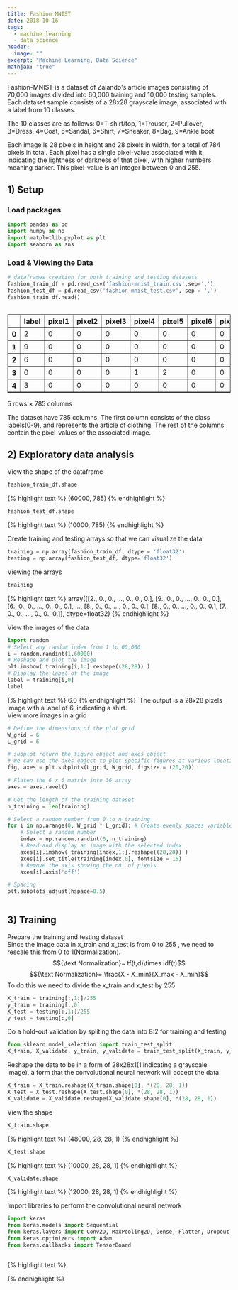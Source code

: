 ```yaml
---
title: Fashion MNIST
date: 2018-10-16
tags: 
  - machine learning
  - data science
header:
  image: ""
excerpt: "Machine Learning, Data Science"
mathjax: "true"
---
```

Fashion-MNIST is a dataset of Zalando's article images consisting of 70,000 images divided into 60,000 training and 10,000 testing samples.
Each dataset sample consists of a 28x28 grayscale image, associated with a label from 10 classes.

The 10 classes are as follows:
0=T-shirt/top, 1=Trouser, 2=Pullover, 3=Dress, 4=Coat, 5=Sandal, 6=Shirt, 7=Sneaker, 8=Bag, 9=Ankle boot

Each image is 28 pixels in height and 28 pixels in width, for a total of 784 pixels in total. Each pixel has a single pixel-value associated with it, indicating the lightness or darkness of that pixel, with higher numbers meaning darker. This pixel-value is an integer between 0 and 255. 
<img src="{{ site.url }}{{ site.baseurl }}/images/Fashion mnist/fashionmnist.jpg" alt="">

## 1) Setup
### Load packages
```python
import pandas as pd
import numpy as np
import matplotlib.pyplot as plt
import seaborn as sns
```
### Load & Viewing the Data
```python
# dataframes creation for both training and testing datasets 
fashion_train_df = pd.read_csv('fashion-mnist_train.csv',sep=',')
fashion_test_df = pd.read_csv('fashion-mnist_test.csv', sep = ',')
fashion_train_df.head()
```
<div style="overflow-x:auto;">
<table border="1" class="dataframe">
  <thead>
    <tr style="text-align: right;">
      <th></th>
      <th>label</th>
      <th>pixel1</th>
      <th>pixel2</th>
      <th>pixel3</th>
      <th>pixel4</th>
      <th>pixel5</th>
      <th>pixel6</th>
      <th>pixel7</th>
      <th>pixel8</th>
      <th>pixel9</th>
      <th>...</th>
      <th>pixel775</th>
      <th>pixel776</th>
      <th>pixel777</th>
      <th>pixel778</th>
      <th>pixel779</th>
      <th>pixel780</th>
      <th>pixel781</th>
      <th>pixel782</th>
      <th>pixel783</th>
      <th>pixel784</th>
    </tr>
  </thead>
  <tbody>
    <tr>
      <th>0</th>
      <td>2</td>
      <td>0</td>
      <td>0</td>
      <td>0</td>
      <td>0</td>
      <td>0</td>
      <td>0</td>
      <td>0</td>
      <td>0</td>
      <td>0</td>
      <td>...</td>
      <td>0</td>
      <td>0</td>
      <td>0</td>
      <td>0</td>
      <td>0</td>
      <td>0</td>
      <td>0</td>
      <td>0</td>
      <td>0</td>
      <td>0</td>
    </tr>
    <tr>
      <th>1</th>
      <td>9</td>
      <td>0</td>
      <td>0</td>
      <td>0</td>
      <td>0</td>
      <td>0</td>
      <td>0</td>
      <td>0</td>
      <td>0</td>
      <td>0</td>
      <td>...</td>
      <td>0</td>
      <td>0</td>
      <td>0</td>
      <td>0</td>
      <td>0</td>
      <td>0</td>
      <td>0</td>
      <td>0</td>
      <td>0</td>
      <td>0</td>
    </tr>
    <tr>
      <th>2</th>
      <td>6</td>
      <td>0</td>
      <td>0</td>
      <td>0</td>
      <td>0</td>
      <td>0</td>
      <td>0</td>
      <td>0</td>
      <td>5</td>
      <td>0</td>
      <td>...</td>
      <td>0</td>
      <td>0</td>
      <td>0</td>
      <td>30</td>
      <td>43</td>
      <td>0</td>
      <td>0</td>
      <td>0</td>
      <td>0</td>
      <td>0</td>
    </tr>
    <tr>
      <th>3</th>
      <td>0</td>
      <td>0</td>
      <td>0</td>
      <td>0</td>
      <td>1</td>
      <td>2</td>
      <td>0</td>
      <td>0</td>
      <td>0</td>
      <td>0</td>
      <td>...</td>
      <td>3</td>
      <td>0</td>
      <td>0</td>
      <td>0</td>
      <td>0</td>
      <td>1</td>
      <td>0</td>
      <td>0</td>
      <td>0</td>
      <td>0</td>
    </tr>
    <tr>
      <th>4</th>
      <td>3</td>
      <td>0</td>
      <td>0</td>
      <td>0</td>
      <td>0</td>
      <td>0</td>
      <td>0</td>
      <td>0</td>
      <td>0</td>
      <td>0</td>
      <td>...</td>
      <td>0</td>
      <td>0</td>
      <td>0</td>
      <td>0</td>
      <td>0</td>
      <td>0</td>
      <td>0</td>
      <td>0</td>
      <td>0</td>
      <td>0</td>
    </tr>
  </tbody>
</table>
<p>5 rows × 785 columns</p>
</div>
The dataset have 785 columns. The first column consists of the class labels(0-9), and represents the article of clothing. The rest of the columns contain the pixel-values of the associated image.

## 2) Exploratory data analysis
View the shape of the dataframe
```python
fashion_train_df.shape
```
{% highlight text %}
(60000, 785)
{% endhighlight %}
```python
fashion_test_df.shape
```
{% highlight text %}
(10000, 785)
{% endhighlight %}

Create training and testing arrays so that we can visualize the data
```python
training = np.array(fashion_train_df, dtype = 'float32')
testing = np.array(fashion_test_df, dtype='float32')
```
Viewing the arrays
```python
training
```
{% highlight text %}
array([[2., 0., 0., ..., 0., 0., 0.],
       [9., 0., 0., ..., 0., 0., 0.],
       [6., 0., 0., ..., 0., 0., 0.],
       ...,
       [8., 0., 0., ..., 0., 0., 0.],
       [8., 0., 0., ..., 0., 0., 0.],
       [7., 0., 0., ..., 0., 0., 0.]], dtype=float32)
{% endhighlight %}

View the images of the data
```python
import random
# Select any random index from 1 to 60,000
i = random.randint(1,60000)
# Reshape and plot the image
plt.imshow( training[i,1:].reshape((28,28)) )
# Display the label of the image
label = training[i,0]
label
```
{% highlight text %}
6.0
{% endhighlight %}
<img src="{{ site.url }}{{ site.baseurl }}/images/Fashion mnist/image1.jpg" alt="">
The output is a 28x28 pixels image with a label of 6, indicating a shirt.
<br/>
View more images in a grid
```python
# Define the dimensions of the plot grid 
W_grid = 6
L_grid = 6

# subplot return the figure object and axes object
# We can use the axes object to plot specific figures at various locations
fig, axes = plt.subplots(L_grid, W_grid, figsize = (20,20))

# Flaten the 6 x 6 matrix into 36 array
axes = axes.ravel()

# Get the length of the training dataset
n_training = len(training)

# Select a random number from 0 to n_training
for i in np.arange(0, W_grid * L_grid): # Create evenly spaces variables 
    # Select a random number
    index = np.random.randint(0, n_training)
    # Read and display an image with the selected index    
    axes[i].imshow( training[index,1:].reshape((28,28)) )
    axes[i].set_title(training[index,0], fontsize = 15)
    # Remove the axis showing the no. of pixels
    axes[i].axis('off')

# Spacing
plt.subplots_adjust(hspace=0.5)
```
<img src="{{ site.url }}{{ site.baseurl }}/images/Fashion mnist/image2.jpg" alt="">

## 3) Training
Prepare the training and testing dataset 
<br/>
Since the image data in x_train and x_test is from 0 to 255 , we need to rescale this from 0 to 1(Normalization). 
$${\text Normalization}= tf(t,d)\times idf(t)$$
$${\text Normalization}= \frac{X - X_min}{X_max - X_min}$$
To do this we need to divide the x_train and x_test by 255
```python
X_train = training[:,1:]/255
y_train = training[:,0]
X_test = testing[:,1:]/255
y_test = testing[:,0]
```
Do a hold-out validation by spliting the data into 8:2 for training and testing
```python
from sklearn.model_selection import train_test_split
X_train, X_validate, y_train, y_validate = train_test_split(X_train, y_train, test_size = 0.2, random_state = 5)
```
Reshape the data to be in a form of 28x28x1(1 indicating a grayscale image), a form that the convolutional neural network will accept the data.
```python
X_train = X_train.reshape(X_train.shape[0], *(28, 28, 1))
X_test = X_test.reshape(X_test.shape[0], *(28, 28, 1))
X_validate = X_validate.reshape(X_validate.shape[0], *(28, 28, 1))
```
View the shape
```python
X_train.shape
```
{% highlight text %}
(48000, 28, 28, 1)
{% endhighlight %}
```python
X_test.shape
```
{% highlight text %}
(10000, 28, 28, 1)
{% endhighlight %}
```python
X_validate.shape
```
{% highlight text %}
(12000, 28, 28, 1)
{% endhighlight %}

Import libraries to perform the convolutional neural network
```python
import keras
from keras.models import Sequential
from keras.layers import Conv2D, MaxPooling2D, Dense, Flatten, Dropout
from keras.optimizers import Adam
from keras.callbacks import TensorBoard
```




```python

```
{% highlight text %}

{% endhighlight %}

